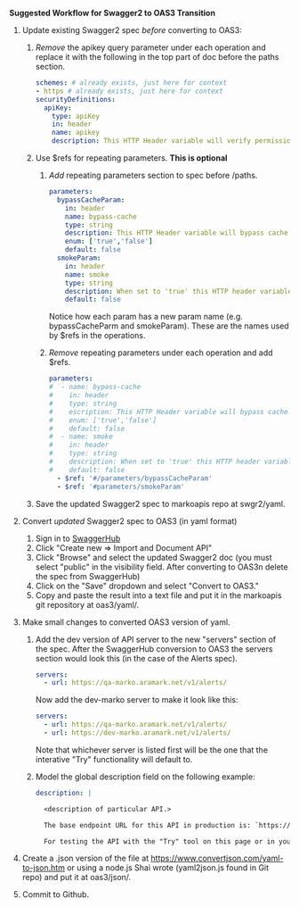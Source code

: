 **Suggested Workflow for Swagger2 to OAS3 Transition**

1. Update existing Swagger2 spec *before* converting to OAS3:

   1. *Remove* the apikey query parameter under each operation and replace it with the following in the top part of doc before the paths section.

      ```yaml
      schemes: # already exists, just here for context
      - https # already exists, just here for context
      securityDefinitions:
        apiKey:
          type: apiKey
          in: header
          name: apikey
          description: This HTTP Header variable will verify permissions.
      ```
      
     1. Use $refs for repeating parameters. **This is optional**

           1. *Add* repeating parameters section to spec before /paths.   

               ```yaml
               parameters:
                 bypassCacheParam:
                   in: header
                   name: bypass-cache
                   type: string
                   description: This HTTP Header variable will bypass cache.
                   enum: ['true','false']
                   default: false
                 smokeParam:
                   in: header
                   name: smoke
                   type: string
                   description: When set to 'true' this HTTP header variable will route the API call to the Integration testing environment.  Only applicable in QA.
                   default: false
               ```
               Notice how each param has a new param name (e.g. bypassCacheParm and smokeParam). These are the names used by $refs in the operations.

           1. *Remove* repeating parameters under each operation and add $refs.

               ```yaml
               parameters:
               #  - name: bypass-cache
               #    in: header
               #    type: string
               #    escription: This HTTP Header variable will bypass cache
               #    enum: ['true','false']
               #    default: false
               #  - name: smoke
               #    in: header
               #    type: string
               #    description: When set to 'true' this HTTP header variable will route the API call to the Integration testing environment.  Only applicable in QA.
               #    default: false
                 - $ref: '#/parameters/bypassCacheParam'
                 - $ref: '#parameters/smokeParam'
               ```

    1. Save the updated Swagger2 spec to markoapis repo at swgr2/yaml.
   
1. Convert *updated* Swagger2 spec to OAS3 (in yaml format)
    1. Sign in to [SwaggerHub](https://app.swaggerhub.com/login)
    1. Click "Create new => Import and Document API"
    1. Click "Browse" and select the updated Swagger2 doc (you must select "public" in the visibility field. After converting to OAS3n delete the spec from SwaggerHub)
    1. Click on the "Save" dropdown and select "Convert to OAS3."
    1. Copy and paste the result into a text file and put it in the markoapis git repository at oas3/yaml/.

1. Make small changes to converted OAS3 version of yaml. 

    1. Add the dev version of API server to the new "servers" section of the spec. After the SwaggerHub conversion to OAS3 the servers section would look this (in the case of the Alerts spec).
       
       ```yaml
       servers:
         - url: https://qa-marko.aramark.net/v1/alerts/
       ```
       Now add the dev-marko server to make it look like this:
       ```yaml
       servers:
         - url: https://qa-marko.aramark.net/v1/alerts/
         - url: https://dev-marko.aramark.net/v1/alerts/
       
       ```
       Note that whichever server is listed first will be the one that the interative "Try" functionality will default to.
       
    1. Model the global description field on the following example:

       ```yaml
       description: |
       
         <description of particular API.>
       
         The base endpoint URL for this API in production is: `https://marko.aramark.net/v1/alerts`.
       
         For testing the API with the "Try" tool on this page or in your app, use either our testing server "qa-marko" or our development server "dev-marko".
       ```
       
       

1. Create a .json version of the file at https://www.convertjson.com/yaml-to-json.htm or using a node.js Shai wrote (yaml2json.js found in Git repo) and put it at oas3/json/.

1. Commit to Github.

